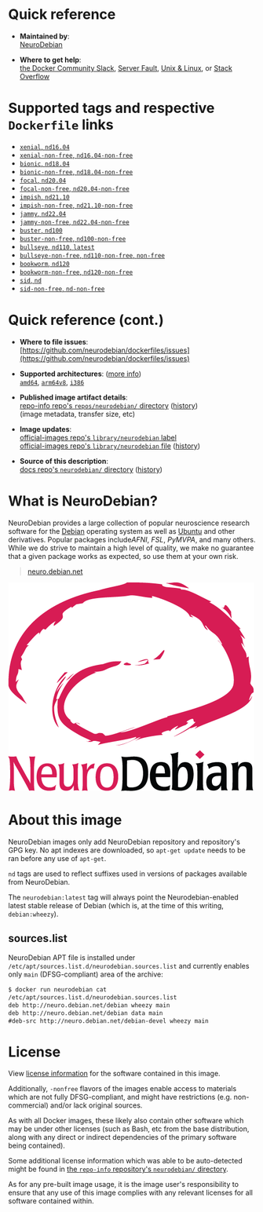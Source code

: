 <!--

********************************************************************************

WARNING:

    DO NOT EDIT "neurodebian/README.md"

    IT IS AUTO-GENERATED

    (from the other files in "neurodebian/" combined with a set of templates)

********************************************************************************

-->

# Quick reference

-	**Maintained by**:  
	[NeuroDebian](https://github.com/neurodebian/dockerfiles)

-	**Where to get help**:  
	[the Docker Community Slack](https://dockr.ly/slack), [Server Fault](https://serverfault.com/help/on-topic), [Unix & Linux](https://unix.stackexchange.com/help/on-topic), or [Stack Overflow](https://stackoverflow.com/help/on-topic)

# Supported tags and respective `Dockerfile` links

-	[`xenial`, `nd16.04`](https://github.com/neurodebian/dockerfiles/blob/c9aa5f02de44d51bfcd81af986829550b227daeb/dockerfiles/xenial/Dockerfile)
-	[`xenial-non-free`, `nd16.04-non-free`](https://github.com/neurodebian/dockerfiles/blob/c9aa5f02de44d51bfcd81af986829550b227daeb/dockerfiles/xenial-non-free/Dockerfile)
-	[`bionic`, `nd18.04`](https://github.com/neurodebian/dockerfiles/blob/c9aa5f02de44d51bfcd81af986829550b227daeb/dockerfiles/bionic/Dockerfile)
-	[`bionic-non-free`, `nd18.04-non-free`](https://github.com/neurodebian/dockerfiles/blob/c9aa5f02de44d51bfcd81af986829550b227daeb/dockerfiles/bionic-non-free/Dockerfile)
-	[`focal`, `nd20.04`](https://github.com/neurodebian/dockerfiles/blob/c9aa5f02de44d51bfcd81af986829550b227daeb/dockerfiles/focal/Dockerfile)
-	[`focal-non-free`, `nd20.04-non-free`](https://github.com/neurodebian/dockerfiles/blob/c9aa5f02de44d51bfcd81af986829550b227daeb/dockerfiles/focal-non-free/Dockerfile)
-	[`impish`, `nd21.10`](https://github.com/neurodebian/dockerfiles/blob/c9aa5f02de44d51bfcd81af986829550b227daeb/dockerfiles/impish/Dockerfile)
-	[`impish-non-free`, `nd21.10-non-free`](https://github.com/neurodebian/dockerfiles/blob/c9aa5f02de44d51bfcd81af986829550b227daeb/dockerfiles/impish-non-free/Dockerfile)
-	[`jammy`, `nd22.04`](https://github.com/neurodebian/dockerfiles/blob/c9aa5f02de44d51bfcd81af986829550b227daeb/dockerfiles/jammy/Dockerfile)
-	[`jammy-non-free`, `nd22.04-non-free`](https://github.com/neurodebian/dockerfiles/blob/c9aa5f02de44d51bfcd81af986829550b227daeb/dockerfiles/jammy-non-free/Dockerfile)
-	[`buster`, `nd100`](https://github.com/neurodebian/dockerfiles/blob/c9aa5f02de44d51bfcd81af986829550b227daeb/dockerfiles/buster/Dockerfile)
-	[`buster-non-free`, `nd100-non-free`](https://github.com/neurodebian/dockerfiles/blob/c9aa5f02de44d51bfcd81af986829550b227daeb/dockerfiles/buster-non-free/Dockerfile)
-	[`bullseye`, `nd110`, `latest`](https://github.com/neurodebian/dockerfiles/blob/c9aa5f02de44d51bfcd81af986829550b227daeb/dockerfiles/bullseye/Dockerfile)
-	[`bullseye-non-free`, `nd110-non-free`, `non-free`](https://github.com/neurodebian/dockerfiles/blob/c9aa5f02de44d51bfcd81af986829550b227daeb/dockerfiles/bullseye-non-free/Dockerfile)
-	[`bookworm`, `nd120`](https://github.com/neurodebian/dockerfiles/blob/c9aa5f02de44d51bfcd81af986829550b227daeb/dockerfiles/bookworm/Dockerfile)
-	[`bookworm-non-free`, `nd120-non-free`](https://github.com/neurodebian/dockerfiles/blob/c9aa5f02de44d51bfcd81af986829550b227daeb/dockerfiles/bookworm-non-free/Dockerfile)
-	[`sid`, `nd`](https://github.com/neurodebian/dockerfiles/blob/c9aa5f02de44d51bfcd81af986829550b227daeb/dockerfiles/sid/Dockerfile)
-	[`sid-non-free`, `nd-non-free`](https://github.com/neurodebian/dockerfiles/blob/c9aa5f02de44d51bfcd81af986829550b227daeb/dockerfiles/sid-non-free/Dockerfile)

# Quick reference (cont.)

-	**Where to file issues**:  
	[https://github.com/neurodebian/dockerfiles/issues](https://github.com/neurodebian/dockerfiles/issues)

-	**Supported architectures**: ([more info](https://github.com/docker-library/official-images#architectures-other-than-amd64))  
	[`amd64`](https://hub.docker.com/r/amd64/neurodebian/), [`arm64v8`](https://hub.docker.com/r/arm64v8/neurodebian/), [`i386`](https://hub.docker.com/r/i386/neurodebian/)

-	**Published image artifact details**:  
	[repo-info repo's `repos/neurodebian/` directory](https://github.com/docker-library/repo-info/blob/master/repos/neurodebian) ([history](https://github.com/docker-library/repo-info/commits/master/repos/neurodebian))  
	(image metadata, transfer size, etc)

-	**Image updates**:  
	[official-images repo's `library/neurodebian` label](https://github.com/docker-library/official-images/issues?q=label%3Alibrary%2Fneurodebian)  
	[official-images repo's `library/neurodebian` file](https://github.com/docker-library/official-images/blob/master/library/neurodebian) ([history](https://github.com/docker-library/official-images/commits/master/library/neurodebian))

-	**Source of this description**:  
	[docs repo's `neurodebian/` directory](https://github.com/docker-library/docs/tree/master/neurodebian) ([history](https://github.com/docker-library/docs/commits/master/neurodebian))

# What is NeuroDebian?

NeuroDebian provides a large collection of popular neuroscience research software for the [Debian](http://www.debian.org) operating system as well as [Ubuntu](http://www.ubuntu.com) and other derivatives. Popular packages include*AFNI*, *FSL*, *PyMVPA*, and many others. While we do strive to maintain a high level of quality, we make no guarantee that a given package works as expected, so use them at your own risk.

> [neuro.debian.net](http://neuro.debian.net/)

![logo](https://raw.githubusercontent.com/docker-library/docs/90ee9ce81aa27322936d7faf585ffc45b7def890/neurodebian/logo.png)

# About this image

NeuroDebian images only add NeuroDebian repository and repository's GPG key. No apt indexes are downloaded, so `apt-get update` needs to be ran before any use of `apt-get`.

`nd` tags are used to reflect suffixes used in versions of packages available from NeuroDebian.

The `neurodebian:latest` tag will always point the Neurodebian-enabled latest stable release of Debian (which is, at the time of this writing, `debian:wheezy`).

## sources.list

NeuroDebian APT file is installed under `/etc/apt/sources.list.d/neurodebian.sources.list` and currently enables only `main` (DFSG-compliant) area of the archive:

```console
$ docker run neurodebian cat /etc/apt/sources.list.d/neurodebian.sources.list
deb http://neuro.debian.net/debian wheezy main
deb http://neuro.debian.net/debian data main
#deb-src http://neuro.debian.net/debian-devel wheezy main
```

# License

View [license information](https://www.debian.org/social_contract#guidelines) for the software contained in this image.

Additionally, `-nonfree` flavors of the images enable access to materials which are not fully DFSG-compliant, and might have restrictions (e.g. non-commercial) and/or lack original sources.

As with all Docker images, these likely also contain other software which may be under other licenses (such as Bash, etc from the base distribution, along with any direct or indirect dependencies of the primary software being contained).

Some additional license information which was able to be auto-detected might be found in [the `repo-info` repository's `neurodebian/` directory](https://github.com/docker-library/repo-info/tree/master/repos/neurodebian).

As for any pre-built image usage, it is the image user's responsibility to ensure that any use of this image complies with any relevant licenses for all software contained within.

